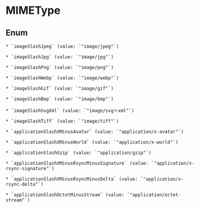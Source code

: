 
# MIMEType

## Enum


    * `imageSlashJpeg` (value: `"image/jpeg"`)

    * `imageSlashJpg` (value: `"image/jpg"`)

    * `imageSlashPng` (value: `"image/png"`)

    * `imageSlashWebp` (value: `"image/webp"`)

    * `imageSlashGif` (value: `"image/gif"`)

    * `imageSlashBmp` (value: `"image/bmp"`)

    * `imageSlashSvgXml` (value: `"image/svg＋xml"`)

    * `imageSlashTiff` (value: `"image/tiff"`)

    * `applicationSlashXMinusAvatar` (value: `"application/x-avatar"`)

    * `applicationSlashXMinusWorld` (value: `"application/x-world"`)

    * `applicationSlashGzip` (value: `"application/gzip"`)

    * `applicationSlashXMinusRsyncMinusSignature` (value: `"application/x-rsync-signature"`)

    * `applicationSlashXMinusRsyncMinusDelta` (value: `"application/x-rsync-delta"`)

    * `applicationSlashOctetMinusStream` (value: `"application/octet-stream"`)



